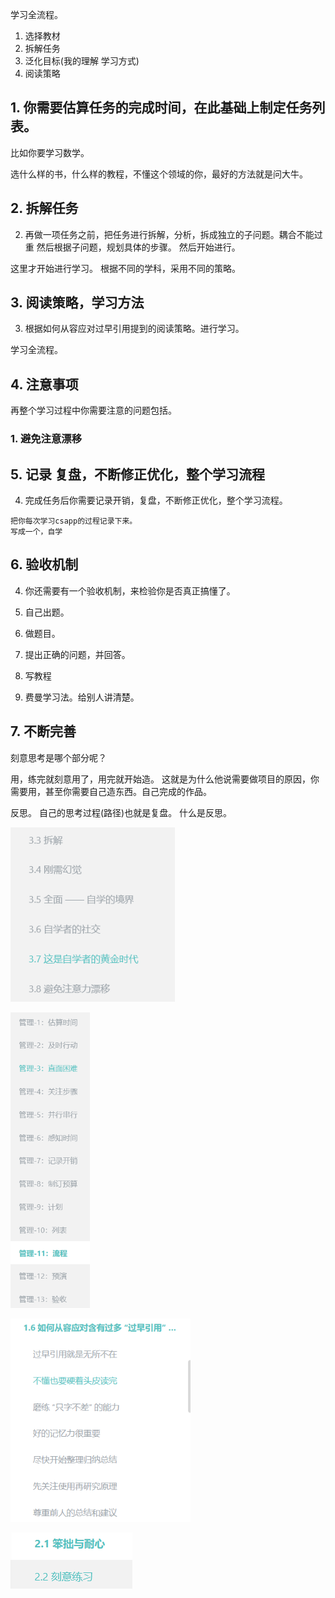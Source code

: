 学习全流程。

1.  选择教材
2.  拆解任务
3.  泛化目标(我的理解 学习方式)
4.  阅读策略







## 1. 你需要估算任务的完成时间，在此基础上制定任务列表。

比如你要学习数学。

选什么样的书，什么样的教程，不懂这个领域的你，最好的方法就是问大牛。

## 2. 拆解任务

2. 再做一项任务之前，把任务进行拆解，分析，拆成独立的子问题。耦合不能过重
  然后根据子问题，规划具体的步骤。
  然后开始进行。


这里才开始进行学习。
根据不同的学科，采用不同的策略。

## 3. 阅读策略，学习方法

3. 根据如何从容应对过早引用提到的阅读策略。进行学习。

学习全流程。



##  4. 注意事项

再整个学习过程中你需要注意的问题包括。

### 1. 避免注意漂移





## 5. 记录 复盘，不断修正优化，整个学习流程


4. 完成任务后你需要记录开销，复盘，不断修正优化，整个学习流程。



```
把你每次学习csapp的过程记录下来。
写成一个，自学 
```






## 6. 验收机制


4. 你还需要有一个验收机制，来检验你是否真正搞懂了。

   

5. 自己出题。

6. 做题目。

7. 提出正确的问题，并回答。

8. 写教程

9. 费曼学习法。给别人讲清楚。




## 7. 不断完善

刻意思考是哪个部分呢？

用，练完就刻意用了，用完就开始造。
这就是为什么他说需要做项目的原因，你需要用，甚至你需要自己造东西。自己完成的作品。

反思。
自己的思考过程(路径)也就是复盘。
什么是反思。

![64808421737](1648084217378-1648084218331.png)





![64808422938](1648084229385-1648084230105.png)



![64808424085](1648084240853-1648084242005.png)





![64808424825](1648084248256-1648084249084.png)